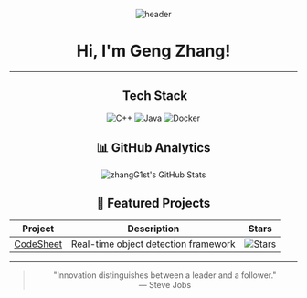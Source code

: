 <div align="center">

<!-- 顶部横幅图（可选） -->
![header](https://avatars.githubusercontent.com/u/68996079?v=4)

 
#  Hi, I'm Geng Zhang!
 
---
 
## ️ Tech Stack 
![C++](https://img.shields.io/badge/C++-00599C?logo=cplusplus) 
![Java](https://img.shields.io/badge/Java-%23ED8B00?logo=java&logoColor=white) 
![Docker](https://img.shields.io/badge/-Docker-2496ED?logo=docker&logoColor=white) 
 
## 📊 GitHub Analytics 
![zhangG1st's GitHub Stats](https://github-readme-stats.vercel.app/api?username=zhangG1st&show_icons=true&theme=radical)
 
##  🌟 Featured Projects
| Project | Description | Stars |
|---------|-------------|-------|
| [CodeSheet](https://github.com/zhangG1st/CodeSheet) | Real-time object detection framework | ![Stars](https://img.shields.io/github/stars/zhangG1st/CodeSheet)  |
 
---
 
> "Innovation distinguishes between a leader and a follower."  
> — Steve Jobs 
 
</div>
